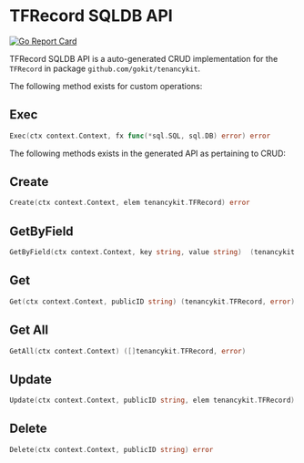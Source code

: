 TFRecord SQLDB API
===================================

[![Go Report Card](https://goreportcard.com/badge/github.com/gokit/tenancykit/db/tfrecordsql)](https://goreportcard.com/report/github.com/gokit/tenancykit/db/tfrecordsql)

TFRecord SQLDB API is a auto-generated CRUD implementation for the `TFRecord` in package `github.com/gokit/tenancykit`.

The following method exists for custom operations:

## Exec

```go
Exec(ctx context.Context, fx func(*sql.SQL, sql.DB) error) error
```

The following methods exists in the generated API as pertaining to CRUD:

## Create

```go
Create(ctx context.Context, elem tenancykit.TFRecord) error
```

## GetByField

```go
GetByField(ctx context.Context, key string, value string)  (tenancykit.TFRecord,  error)
```

## Get

```go
Get(ctx context.Context, publicID string) (tenancykit.TFRecord, error)
```

## Get All

```go
GetAll(ctx context.Context) ([]tenancykit.TFRecord, error)
```

## Update

```go
Update(ctx context.Context, publicID string, elem tenancykit.TFRecord) error
```

## Delete

```go
Delete(ctx context.Context, publicID string) error
```
